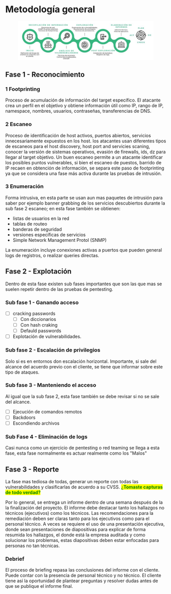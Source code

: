 # Metodología general

<figure><img src="../.gitbook/assets/image (3) (1) (1).png" alt=""><figcaption></figcaption></figure>

## Fase 1 - Reconocimiento

### 1 Footprinting&#x20;

Proceso de acumulación de información del target específico. El atacante crea un perfil en el objetivo y obtiene información útil como IP, rango de IP, namespace, nombres, usuarios, contraseñas, transferencias de DNS.

### 2 Escaneo

Proceso de identificación de host activos, puertos abiertos, servicios innecesariamente expuestos en los host. los atacantes usan diferentes tipos de escaneos para el host discovery, host port and servicies scaning, conocer la versión de sistemas operativos, evasión de firewalls, ids, dz para llegar al target objetivo. Un buen escaneo permite a un atacante identificar los posibles puntos vulnerables, si bien el escaneo de puestos, barrido de IP recaen en obtención de información, se separa este paso de footprinting ya que se considera una fase más activa durante las pruebas de intrusión.

### 3 Enumeración

Forma intrusiva, en esta parte se usan aun mas paquetes de intrusión para saber por ejemplo banner grabbing de los servicios descubiertos durante la sub fase 2 escaneo; en esta fase también se obtienen:

* listas de usuarios en la red
* tablas de routeo
* banderas de seguridad
* versiones específicas de servicios
* Simple Network Management Protol (SNMP)

La enumeración incluye conexiones activas a puertos que pueden general logs de registros, o realizar queries directas.



## Fase 2 - Explotación

Dentro de esta fase existen sub fases importantes que son las que mas se suelen repetir dentro de las pruebas de pentesting.

### Sub fase 1 - Ganando acceso

* [ ] cracking passwords
  * [ ] Con diccionarios
  * [ ] Con hash craking
  * [ ] Defauld passwords
* [ ] Explotación de vulnerabilidades.

### Sub fase 2 - Escalación de privilegios

Solo si es en entornos don escalación horizontal. Importante, si sale del alcance del acuerdo previo con el cliente, se tiene que informar sobre este tipo de ataques.

### Sub fase 3 - Manteniendo el acceso

Al igual que la sub fase 2, esta fase también se debe revisar si no se sale del alcance.

* [ ] Ejecución de comandos remotos
* [ ] Backdoors
* [ ] Escondiendo archivos

### Sub Fase  4 - Eliminación de logs

Casi nunca como un ejercicio de pentesting o red teaming se llega a esta fase, esta fase normalmente es actuar realmente como los "Malos"



## Fase 3 - Reporte

La fase mas tediosa de todas, generar un reporte con todas las vulnerabilidades y clasificarlas de acuerdo a su CVSS. <mark style="color:green;">¿</mark><mark style="color:green;">**Tomaste capturas de todo verdad?**</mark>

Por lo general, se entrega un informe dentro de una semana después de la la finalización del proyecto. El informe debe destacar tanto los hallazgos no técnicos (ejecutivos) como los técnicos. Las recomendaciones para la remediación deben ser claras tanto para los ejecutivos como para el personal técnico. A veces se requiere el uso de una presentación ejecutiva, donde sean presentaciones de diapositivas para explicar de forma resumida los hallazgos, el donde está la empresa auditada y como solucionar los problemas, estas diapositivas deben estar enfocadas para personas no tan técnicas.&#x20;

### Debrief

El proceso de briefing repasa las conclusiones del informe con el cliente. Puede contar con la presencia de personal técnico y no técnico. El cliente tiene así la oportunidad de plantear preguntas y resolver dudas antes de que se publique el informe final.
